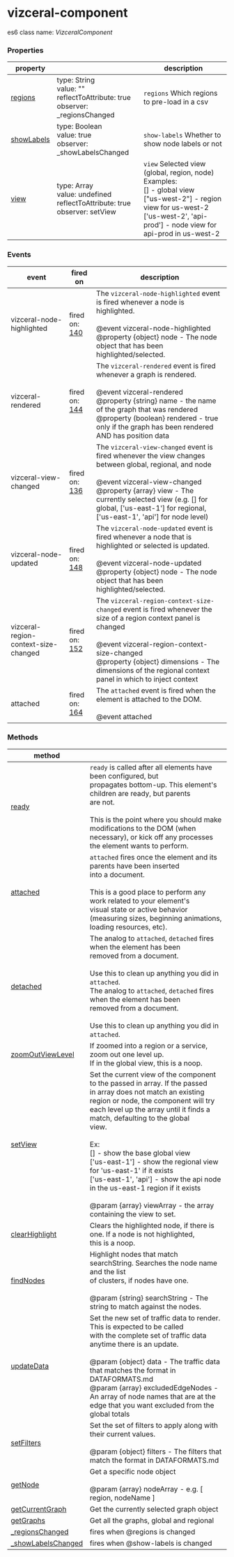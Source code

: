 # vizceral-component #



es6 class name: *VizceralComponent*



### Properties ###

| property |  | description |
| ------------- | ------------- | ------------- |
| [regions](src/vizceral-component.js#69) | type: String<br>value: ""<br>reflectToAttribute: true<br>observer: _regionsChanged | `regions` Which regions to pre-load in a csv |
| [showLabels](src/vizceral-component.js#79) | type: Boolean<br>value: true<br>observer: _showLabelsChanged | `show-labels` Whether to show node labels or not |
| [view](src/vizceral-component.js#92) | type: Array<br>value: undefined<br>reflectToAttribute: true<br>observer: setView | `view` Selected view (global, region, node)<br>Examples:<br>[] - global view<br>["us-west-2"] - region view for us-west-2<br>['us-west-2', 'api-prod'] - node view for api-prod in us-west-2 |



### Events ###

| event | fired on | description |
| ------------- | ------------- | ------------- |
| vizceral-node-highlighted | fired on: [140](src/vizceral-component.js#140) | The `vizceral-node-highlighted` event is fired whenever a node is highlighted.<br><br>@event vizceral-node-highlighted<br>@property {object} node - The node object that has been highlighted/selected. |
| vizceral-rendered | fired on: [144](src/vizceral-component.js#144) | The `vizceral-rendered` event is fired whenever a graph is rendered.<br><br>@event vizceral-rendered<br>@property {string} name - the name of the graph that was rendered<br>@property (boolean} rendered - true only if the graph has been rendered AND has position data |
| vizceral-view-changed | fired on: [136](src/vizceral-component.js#136) | The `vizceral-view-changed` event is fired whenever the view changes between global, regional, and node<br><br>@event vizceral-view-changed<br>@property {array} view - The currently selected view (e.g. [] for global, ['us-east-1'] for regional, ['us-east-1', 'api'] for node level) |
| vizceral-node-updated | fired on: [148](src/vizceral-component.js#148) | The `vizceral-node-updated` event is fired whenever a node that is highlighted or selected is updated.<br><br>@event vizceral-node-updated<br>@property {object} node - The node object that has been highlighted/selected. |
| vizceral-region-context-size-changed | fired on: [152](src/vizceral-component.js#152) | The `vizceral-region-context-size-changed` event is fired whenever the size of a region context panel is changed<br><br>@event vizceral-region-context-size-changed<br>@property {object} dimensions - The dimensions of the regional context panel in which to inject context |
| attached | fired on: [164](src/vizceral-component.js#164) | The `attached` event is fired when the element is attached to the DOM.<br><br>@event attached |



### Methods ###

| method |  |
| ------------- | ------------- |
| [ready](src/vizceral-component.js#102) | `ready` is called after all elements have been configured, but<br>propagates bottom-up. This element's children are ready, but parents<br>are not.<br><br>This is the point where you should make modifications to the DOM (when<br>necessary), or kick off any processes the element wants to perform. |
| [attached](src/vizceral-component.js#111) | `attached` fires once the element and its parents have been inserted<br>into a document.<br><br>This is a good place to perform any work related to your element's<br>visual state or active behavior (measuring sizes, beginning animations,<br>loading resources, etc). |
| [detached](src/vizceral-component.js#167) | The analog to `attached`, `detached` fires when the element has been<br>removed from a document.<br><br>Use this to clean up anything you did in `attached`.<br>The analog to `attached`, `detached` fires when the element has been<br>removed from a document.<br><br>Use this to clean up anything you did in `attached`. |
| [zoomOutViewLevel](src/vizceral-component.js#178) | If zoomed into a region or a service, zoom out one level up.<br>If in the global view, this is a noop. |
| [setView](src/vizceral-component.js#195) | Set the current view of the component to the passed in array. If the passed<br>in array does not match an existing region or node, the component will try<br>each level up the array until it finds a match, defaulting to the global<br>view.<br><br>Ex:<br>[] - show the base global view<br>['us-east-1'] - show the regional view for 'us-east-1' if it exists<br>['us-east-1', 'api'] - show the api node in the us-east-1 region if it exists<br><br>@param {array} viewArray - the array containing the view to set. |
| [clearHighlight](src/vizceral-component.js#205) | Clears the highlighted node, if there is one.  If a node is not highlighted,<br>this is a noop. |
| [findNodes](src/vizceral-component.js#215) | Highlight nodes that match searchString.  Searches the node name and the list<br>of clusters, if nodes have one.<br><br>@param {string} searchString - The string to match against the nodes. |
| [updateData](src/vizceral-component.js#226) | Set the new set of traffic data to render. This is expected to be called<br>with the complete set of traffic data anytime there is an update.<br><br>@param {object} data - The traffic data that matches the format in DATAFORMATS.md<br>@param {array} excludedEdgeNodes - An array of node names that are at the edge that you want excluded from the global totals |
| [setFilters](src/vizceral-component.js#236) | Set the set of filters to apply along with their current values.<br><br>@param {object} filters - The filters that match the format in DATAFORMATS.md |
| [getNode](src/vizceral-component.js#245) | Get a specific node object<br><br>@param {array} nodeArray - e.g. [ region, nodeName ] |
| [getCurrentGraph](src/vizceral-component.js#252) | Get the currently selected graph object |
| [getGraphs](src/vizceral-component.js#259) | Get all the graphs, global and regional |
| [_regionsChanged](src/vizceral-component.js#268) | fires when @regions is changed |
| [_showLabelsChanged](src/vizceral-component.js#278) | fires when @show-labels is changed |


